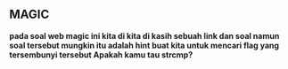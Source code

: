 ## MAGIC
**pada soal web magic ini kita di kita di kasih sebuah link dan soal namun soal tersebut mungkin itu adalah hint buat kita untuk mencari flag yang tersembunyi tersebut Apakah kamu tau strcmp?**

